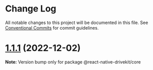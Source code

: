 # Change Log

All notable changes to this project will be documented in this file.
See [Conventional Commits](https://conventionalcommits.org) for commit guidelines.

# [1.1.1](https://github.com/DriveQuantPublic/react-native-drivekit/compare/v1.1.0...v1.1.1) (2022-12-02)

**Note:** Version bump only for package @react-native-drivekit/core
